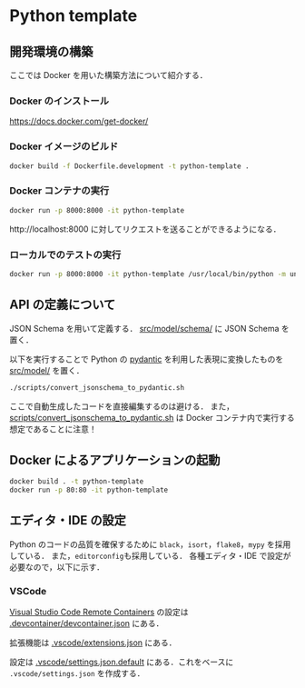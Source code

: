 # Python template

## 開発環境の構築

ここでは Docker を用いた構築方法について紹介する．

### Docker のインストール

https://docs.docker.com/get-docker/

### Docker イメージのビルド

```bash
docker build -f Dockerfile.development -t python-template .
```

### Docker コンテナの実行

```bash
docker run -p 8000:8000 -it python-template
```

http://localhost:8000 に対してリクエストを送ることができるようになる．

### ローカルでのテストの実行

```bash
docker run -p 8000:8000 -it python-template /usr/local/bin/python -m unittest discover
```

## API の定義について

JSON Schema を用いて定義する．
[src/model/schema/](src/model/schema) に JSON Schema を置く．

以下を実行することで Python の [pydantic](https://pydantic-docs.helpmanual.io/) を利用した表現に変換したものを [src/model/](src/model) を置く．

```bash
./scripts/convert_jsonschema_to_pydantic.sh
```

ここで自動生成したコードを直接編集するのは避ける．
また，[scripts/convert_jsonschema_to_pydantic.sh](scripts/convert_jsonschema_to_pydantic.sh) は Docker コンテナ内で実行する想定であることに注意！

## Docker によるアプリケーションの起動

```bash
docker build . -t python-template
docker run -p 80:80 -it python-template
```

## エディタ・IDE の設定

Python のコードの品質を確保するために `black`，`isort`，`flake8`，`mypy` を採用している．
また，`editorconfig`も採用している．
各種エディタ・IDE で設定が必要なので，以下に示す．

### VSCode

[Visual Studio Code Remote Containers](https://code.visualstudio.com/docs/remote/containers) の設定は [.devcontainer/devcontainer.json](.devcontainer/devcontainer.json) にある．

拡張機能は [.vscode/extensions.json](.vscode/extensions.json) にある．

設定は [.vscode/settings.json.default](.vscode/settings.json.default) にある．これをベースに `.vscode/settings.json` を作成する．
